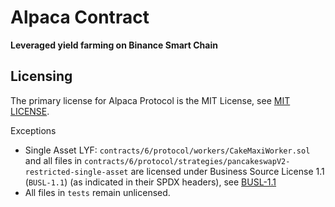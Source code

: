 # Alpaca Contract

**Leveraged yield farming on Binance Smart Chain**

## Licensing
The primary license for Alpaca Protocol is the MIT License, see [MIT LICENSE](https://github.com/alpaca-finance/bsc-alpaca-contract/LICENSE).

Exceptions
- Single Asset LYF: `contracts/6/protocol/workers/CakeMaxiWorker.sol` and all files in `contracts/6/protocol/strategies/pancakeswapV2-restricted-single-asset` are licensed under Business Source License 1.1 (`BUSL-1.1`) (as indicated in their SPDX headers), see [BUSL-1.1](https://github.com/alpaca-finance/bsc-alpaca-contract/LICENSE_BUSL-1.1)
- All files in `tests` remain unlicensed.